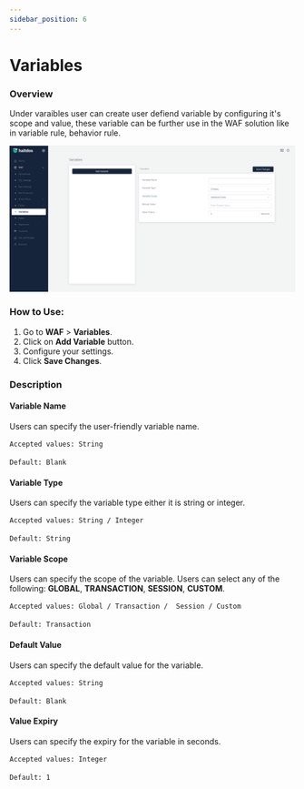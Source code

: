 ```yaml
---
sidebar_position: 6
---
```


# Variables

### Overview
Under varaibles user can create user defiend variable by configuring it's scope and value, these variable can be further use in the WAF solution like in variable rule, behavior rule.  

![Variable](/img/ce-waf/docs/variable.png)  

### How to Use:
1. Go to **WAF** > **Variables**.
2. Click on **Add Variable** button.
3. Configure your settings.
4. Click **Save Changes**.  

### Description

#### Variable Name
Users can specify the user-friendly variable name.

    Accepted values: String 

    Default: Blank  

#### Variable Type
Users can specify the variable type either it is string or integer.

    Accepted values: String / Integer

    Default: String 

#### Variable Scope
Users can specify the scope of the variable. Users can select any of the following: **GLOBAL**, **TRANSACTION**, **SESSION**, **CUSTOM**.

    Accepted values: Global / Transaction /  Session / Custom

    Default: Transaction  

#### Default Value
Users can specify the default value for the variable.

    Accepted values: String 

    Default: Blank  

#### Value Expiry
Users can specify the expiry for the variable in seconds.

    Accepted values: Integer 

    Default: 1  

